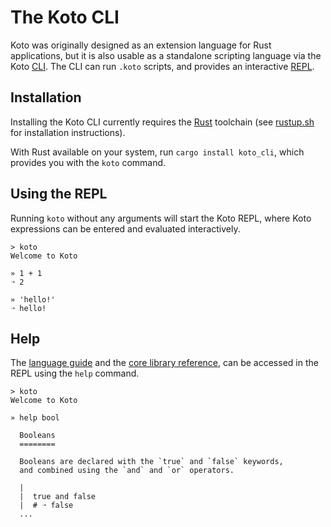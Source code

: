 # The Koto CLI 

Koto was originally designed as an extension language for Rust applications, 
but it is also usable as a standalone scripting language via the Koto [CLI][cli]. 
The CLI can run `.koto` scripts, and provides an interactive [REPL][repl]. 

## Installation

Installing the Koto CLI currently requires the [Rust][rust] toolchain 
(see [rustup.sh][rustup] for installation instructions). 

With Rust available on your system, run `cargo install koto_cli`, 
which provides you with the `koto` command.

## Using the REPL

Running `koto` without any arguments will start the Koto REPL, 
where Koto expressions can be entered and evaluated interactively. 

```
> koto
Welcome to Koto 

» 1 + 1
➝ 2

» 'hello!'
➝ hello!
```
## Help

The [language guide][guide] and the [core library reference][core], 
can be accessed in the REPL using the `help` command. 

```
> koto
Welcome to Koto

» help bool

  Booleans
  ========

  Booleans are declared with the `true` and `false` keywords, 
  and combined using the `and` and `or` operators.

  |
  |  true and false
  |  # ➝ false
  ...
```

[cli]: https://en.wikipedia.org/wiki/Command-line_interface
[core]: ../core_lib
[guide]: language_guide.md
[repl]: https://en.wikipedia.org/wiki/Read–eval–print_loop
[rust]: https://rust-lang.org 
[rustup]: https://rustup.sh
